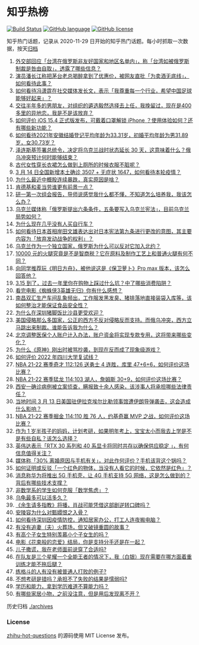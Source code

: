 # 知乎热榜
[![Build Status](https://github.com/ToWeLong/zhihu-hot-questions/workflows/CI/badge.svg)](https://github.com/ToWeLong/zhihu-hot-questions/actions)
[![GitHub language](https://img.shields.io/badge/language-golang-orange.svg)](https://golang.org/)
[![GitHub license](https://img.shields.io/github/license/ToWeLong/zhihu-hot-questions)](https://github.com/ToWeLong/zhihu-hot-questions/blob/main/LICENSE)

知乎热门话题，记录从 2020-11-29 日开始的知乎热门话题。每小时抓取一次数据，按天[归档](./archives)

<!-- BEGIN -->

1. [外交部回应「台湾在俄罗斯非友好国家和地区名单内」，称「台湾如被俄罗斯制裁是咎由自取」，透露了哪些信息？](https://www.zhihu.com/question/521889011)
1. [演员潘长江称把茅台老总喝醉拿到了优惠价，被网友直批「为卖酒无底线」，如何看待此事？](https://www.zhihu.com/question/521931029)
1. [如何看待冯潇霆在社交媒体发长文，表示「我尊重每一个行业，希望中国足球能够好起来」？](https://www.zhihu.com/question/521952555)
1. [交往半年多的男朋友，对组织的遴选毅然选择去上任，我挽留过，现在是400多里的异地恋，我是不是该放弃？](https://www.zhihu.com/question/521631414)
1. [如何评价 iOS 15.4 正式版发布，可戴着口罩解锁 iPhone ？使用体验如何？还有哪些新功能？](https://www.zhihu.com/question/521980960)
1. [如何看待2021年安徽结婚登记平均年龄为33.31岁，初婚平均年龄为男31.89岁，女30.73岁？](https://www.zhihu.com/question/521734055)
1. [泽连斯基签署总统令，决定将乌克兰战时状态延长 30 天，这意味着什么？俄乌冲突预计何时能够结束？](https://www.zhihu.com/question/521993921)
1. [古代女性穿长衣裙怎么做到上厕所的时候衣服不脏呢？](https://www.zhihu.com/question/516878996)
1. [3 月 14 日全国新增本土确诊 3507 + 无症状 1647，如何看待本轮疫情？](https://www.zhihu.com/question/522001146)
1. [为什么最近中概股连续暴跌，真实原因是啥？](https://www.zhihu.com/question/521451437)
1. [肯德基和麦当劳谁更有前景一点？](https://www.zhihu.com/question/507958151)
1. [研一第一次组会报告，导师说感觉我什么都不懂，不知道怎么培养我，我该怎么办？](https://www.zhihu.com/question/501944863)
1. [乌克兰媒体称「俄罗斯提出六条条件，五条要写入乌克兰宪法」，目前乌克兰局势如何？](https://www.zhihu.com/question/521886190)
1. [为什么现在几乎没有人买自行车？](https://www.zhihu.com/question/392132198)
1. [如何看待日本首相岸田文雄表达出对日本宪法第九条进行更改的意图，其主要内容为「放弃发动战争的权利」？](https://www.zhihu.com/question/521659301)
1. [乌克兰作为一个独立国家，俄罗斯为什么可以反对它加入北约？](https://www.zhihu.com/question/518530620)
1. [10000 元的火腿究竟是不是智商税？它在原料及制作工艺上和普通火腿有何不同？](https://www.zhihu.com/question/489390315)
1. [向同学推荐玩《明日方舟》，被他说这是《保卫萝卜》Pro max 版本，该怎么回答他？](https://www.zhihu.com/question/521526187)
1. [3.15 到了，过去一年里你在购物上踩过什么坑？中了哪些消费陷阱？](https://www.zhihu.com/question/521871608)
1. [看完电影《蜘蛛侠3英雄无归》你有什么感想？](https://www.zhihu.com/question/506317320)
1. [南昌双汇生产车间乱象频出，工作服发黑发臭、猪排落地直接装袋入库等，该如何整治才能保证食品安全性？](https://www.zhihu.com/question/522006258)
1. [为什么在深圳猪脚饭比沙县更受欢迎？](https://www.zhihu.com/question/521268022)
1. [美国侵略那么多国家，公正的西方不反对侵略反而支持。而俄乌冲突，西方立马跳出来制裁。谁能告诉我为什么？](https://www.zhihu.com/question/520961719)
1. [北京调整医保个人账户计入办法，账户资金将实现专款专用，这将带来哪些变化？](https://www.zhihu.com/question/521838250)
1. [为什么《原神》刚出时被骂抄袭，到现在反而成了现象级游戏？](https://www.zhihu.com/question/521256560)
1. [如何评价 2022 年四川大学复试线？](https://www.zhihu.com/question/521896267)
1. [NBA 21-22 赛季奇才 112:126 送勇士 4 连胜，库里 47+6+6，如何评价这场比赛？](https://www.zhihu.com/question/522004909)
1. [NBA 21-22 赛季猛龙 114:103 湖人，詹姆斯 30+9，如何评价这场比赛？](https://www.zhihu.com/question/522009485)
1. [西安一确诊病例被立案侦查，瞒报致十余人感染，该涉事人将承担哪些法律责任？](https://www.zhihu.com/question/522004603)
1. [当地时间 3 月 13 日美国驻伊拉克埃尔比勒领事馆遭伊朗导弹袭击，这会造成什么影响？](https://www.zhihu.com/question/521644154)
1. [NBA 21-22 赛季掘金 114:110 胜 76 人，约基奇赢 MVP 之战，如何评价这场比赛？](https://www.zhihu.com/question/521994607)
1. [作为 1 岁半孩子的妈妈，计划考研，如果明年考上，宝宝太小而我去上学是不是有些自私？该怎么选择？](https://www.zhihu.com/question/520096815)
1. [英伟达表示「RTX 30 系列和 40 系显卡将同时共存以确保供应稳定 」，有何信息值得关注？](https://www.zhihu.com/question/520713147)
1. [媒体称「30% 离婚原因与手机有关」，对此作何评价？手机该背这个锅吗？](https://www.zhihu.com/question/521721854)
1. [如何证明或反驳「一个红色的物体，当没有人看它的时候，它依然是红色」？](https://www.zhihu.com/question/521442940)
1. [消息称华为将推出 5G 手机壳，让 4G 手机支持 5G 网络，这是怎么做到的？背后有哪些技术支撑？](https://www.zhihu.com/question/521696905)
1. [非数学系的学生如何克服「数学焦虑」？](https://www.zhihu.com/question/521886088)
1. [乌龟最多可以活多久？](https://www.zhihu.com/question/289694576)
1. [《余生请多指教》将播，肖战可能凭借这部剧逆转口碑吗？](https://www.zhihu.com/question/521825593)
1. [安陵容为什么对甄嬛恨之入骨？](https://www.zhihu.com/question/454074878)
1. [如何看待深圳因疫情防控，通知居家办公，打工人连夜搬电脑？](https://www.zhihu.com/question/521863360)
1. [有没有追妻（夫）火葬场，但又破镜重圆的故事？](https://www.zhihu.com/question/492469328)
1. [有高个子女生特别羡慕小个子女生的吗？](https://www.zhihu.com/question/521801733)
1. [电影《花束般的恋爱》结局，你是支持分手还是在一起？](https://www.zhihu.com/question/518681790)
1. [儿子撒谎，我在老师面前说穿了合适吗?](https://www.zhihu.com/question/520675619)
1. [在队友是三个星耀一个全能王者的情况下，我（白银）现在需要在哪方面着重训练才能不拖后腿？](https://www.zhihu.com/question/522000482)
1. [练格斗的人有没有被普通人打败的例子?](https://www.zhihu.com/question/521338246)
1. [不想考研是错吗？承担不了失败的结果是懦弱吗?](https://www.zhihu.com/question/521956675)
1. [学历和能力，拿到学历难道不算能力吗？](https://www.zhihu.com/question/522014091)
1. [有哪些家居小物，之前没注意，但是用后发现离不开？](https://www.zhihu.com/question/519406048)

<!-- END -->

历史归档 [./archives](./archives)


### License
[zhihu-hot-questions](https://github.com/towelong/zhihu-hot-questions) 的源码使用 MIT License 发布。